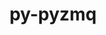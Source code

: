 ---
title: "py-pyzmq"
layout: cache
categories: [package, v0.22.0]
meta: {"versions": ["17.1.2", "25.0.2"], "compilers": ["gcc@=11.1.0", "gcc@=11.4.0", "gcc@=9.4.0", "oneapi@=2024.0.0"], "oss": ["ubuntu20.04", "ubuntu22.04"], "platforms": ["linux"], "targets": ["neoverse_v1", "neoverse_v2", "ppc64le", "x86_64_v3"], "stacks": ["data-vis-sdk", "e4s", "e4s-neoverse-v2", "e4s-neoverse_v1", "e4s-oneapi", "e4s-power", "root"], "num_specs": 18, "num_specs_by_stack": {"e4s-power": 3, "root": 18, "data-vis-sdk": 2, "e4s-neoverse_v1": 3, "e4s-neoverse-v2": 3, "e4s": 4, "e4s-oneapi": 3}}
spec_details: [{"hash": "47lc674yq2r4b2t6wjih4vdoxelogpcp", "compiler": "gcc@=9.4.0", "versions": ["25.0.2"], "os": "ubuntu20.04", "platform": "linux", "target": "ppc64le", "variants": ["build_system=python_pip"], "stacks": ["e4s-power", "root"], "size": "-", "tarball": "https://binaries.spack.io/v0.22.0/build_cache/linux-ubuntu20.04-ppc64le/gcc-9.4.0/py-pyzmq-25.0.2/linux-ubuntu20.04-ppc64le-gcc-9.4.0-py-pyzmq-25.0.2-47lc674yq2r4b2t6wjih4vdoxelogpcp.spack"}, {"hash": "pbte66m6slkbvafffntaucmtao32l2rj", "compiler": "gcc@=9.4.0", "versions": ["25.0.2"], "os": "ubuntu20.04", "platform": "linux", "target": "ppc64le", "variants": ["build_system=python_pip"], "stacks": ["e4s-power", "root"], "size": "-", "tarball": "https://binaries.spack.io/v0.22.0/build_cache/linux-ubuntu20.04-ppc64le/gcc-9.4.0/py-pyzmq-25.0.2/linux-ubuntu20.04-ppc64le-gcc-9.4.0-py-pyzmq-25.0.2-pbte66m6slkbvafffntaucmtao32l2rj.spack"}, {"hash": "yxwmw5cbps5cybr5luqkfxjll6mivzgr", "compiler": "gcc@=9.4.0", "versions": ["17.1.2"], "os": "ubuntu20.04", "platform": "linux", "target": "ppc64le", "variants": ["build_system=python_pip"], "stacks": ["e4s-power", "root"], "size": "-", "tarball": "https://binaries.spack.io/v0.22.0/build_cache/linux-ubuntu20.04-ppc64le/gcc-9.4.0/py-pyzmq-17.1.2/linux-ubuntu20.04-ppc64le-gcc-9.4.0-py-pyzmq-17.1.2-yxwmw5cbps5cybr5luqkfxjll6mivzgr.spack"}, {"hash": "sxio3gxyxb6qtskhnww7b3w7keb6ifxy", "compiler": "gcc@=11.1.0", "versions": ["25.0.2"], "os": "ubuntu20.04", "platform": "linux", "target": "x86_64_v3", "variants": ["build_system=python_pip"], "stacks": ["root", "data-vis-sdk"], "size": "-", "tarball": "https://binaries.spack.io/v0.22.0/build_cache/linux-ubuntu20.04-x86_64_v3/gcc-11.1.0/py-pyzmq-25.0.2/linux-ubuntu20.04-x86_64_v3-gcc-11.1.0-py-pyzmq-25.0.2-sxio3gxyxb6qtskhnww7b3w7keb6ifxy.spack"}, {"hash": "2um77u2avhtmr5cxxp6tlq3em47sd4pz", "compiler": "gcc@=11.1.0", "versions": ["25.0.2"], "os": "ubuntu20.04", "platform": "linux", "target": "x86_64_v3", "variants": ["build_system=python_pip"], "stacks": ["root", "data-vis-sdk"], "size": "-", "tarball": "https://binaries.spack.io/v0.22.0/build_cache/linux-ubuntu20.04-x86_64_v3/gcc-11.1.0/py-pyzmq-25.0.2/linux-ubuntu20.04-x86_64_v3-gcc-11.1.0-py-pyzmq-25.0.2-2um77u2avhtmr5cxxp6tlq3em47sd4pz.spack"}, {"hash": "hzrskfoyvxyndltyfaaxudtwrblr6ay2", "compiler": "gcc@=11.4.0", "versions": ["25.0.2"], "os": "ubuntu22.04", "platform": "linux", "target": "neoverse_v1", "variants": ["build_system=python_pip"], "stacks": ["root", "e4s-neoverse_v1"], "size": "-", "tarball": "https://binaries.spack.io/v0.22.0/build_cache/linux-ubuntu22.04-neoverse_v1/gcc-11.4.0/py-pyzmq-25.0.2/linux-ubuntu22.04-neoverse_v1-gcc-11.4.0-py-pyzmq-25.0.2-hzrskfoyvxyndltyfaaxudtwrblr6ay2.spack"}, {"hash": "mywgtuz3nqdd3rv7ncqncvy6quroh2ag", "compiler": "gcc@=11.4.0", "versions": ["25.0.2"], "os": "ubuntu22.04", "platform": "linux", "target": "neoverse_v1", "variants": ["build_system=python_pip"], "stacks": ["root", "e4s-neoverse_v1"], "size": "-", "tarball": "https://binaries.spack.io/v0.22.0/build_cache/linux-ubuntu22.04-neoverse_v1/gcc-11.4.0/py-pyzmq-25.0.2/linux-ubuntu22.04-neoverse_v1-gcc-11.4.0-py-pyzmq-25.0.2-mywgtuz3nqdd3rv7ncqncvy6quroh2ag.spack"}, {"hash": "6czz6vhgbe77skrkmvyutfnln27rw3lo", "compiler": "gcc@=11.4.0", "versions": ["17.1.2"], "os": "ubuntu22.04", "platform": "linux", "target": "neoverse_v1", "variants": ["build_system=python_pip"], "stacks": ["root", "e4s-neoverse_v1"], "size": "-", "tarball": "https://binaries.spack.io/v0.22.0/build_cache/linux-ubuntu22.04-neoverse_v1/gcc-11.4.0/py-pyzmq-17.1.2/linux-ubuntu22.04-neoverse_v1-gcc-11.4.0-py-pyzmq-17.1.2-6czz6vhgbe77skrkmvyutfnln27rw3lo.spack"}, {"hash": "dirmimjkgurkmiq3p6oqcm3flig4t4vp", "compiler": "gcc@=11.4.0", "versions": ["25.0.2"], "os": "ubuntu22.04", "platform": "linux", "target": "neoverse_v2", "variants": ["build_system=python_pip"], "stacks": ["root", "e4s-neoverse-v2"], "size": "-", "tarball": "https://binaries.spack.io/v0.22.0/build_cache/linux-ubuntu22.04-neoverse_v2/gcc-11.4.0/py-pyzmq-25.0.2/linux-ubuntu22.04-neoverse_v2-gcc-11.4.0-py-pyzmq-25.0.2-dirmimjkgurkmiq3p6oqcm3flig4t4vp.spack"}, {"hash": "4rdth3c7yosqgwz7qiq5e277efnu5dg6", "compiler": "gcc@=11.4.0", "versions": ["25.0.2"], "os": "ubuntu22.04", "platform": "linux", "target": "neoverse_v2", "variants": ["build_system=python_pip"], "stacks": ["root", "e4s-neoverse-v2"], "size": "-", "tarball": "https://binaries.spack.io/v0.22.0/build_cache/linux-ubuntu22.04-neoverse_v2/gcc-11.4.0/py-pyzmq-25.0.2/linux-ubuntu22.04-neoverse_v2-gcc-11.4.0-py-pyzmq-25.0.2-4rdth3c7yosqgwz7qiq5e277efnu5dg6.spack"}, {"hash": "2fb2vttiaqtdvz7kmvwpwskym3xaol6w", "compiler": "gcc@=11.4.0", "versions": ["17.1.2"], "os": "ubuntu22.04", "platform": "linux", "target": "neoverse_v2", "variants": ["build_system=python_pip"], "stacks": ["root", "e4s-neoverse-v2"], "size": "-", "tarball": "https://binaries.spack.io/v0.22.0/build_cache/linux-ubuntu22.04-neoverse_v2/gcc-11.4.0/py-pyzmq-17.1.2/linux-ubuntu22.04-neoverse_v2-gcc-11.4.0-py-pyzmq-17.1.2-2fb2vttiaqtdvz7kmvwpwskym3xaol6w.spack"}, {"hash": "djvbhalsrufnholw3az7eqvb6u27rv37", "compiler": "gcc@=11.4.0", "versions": ["25.0.2"], "os": "ubuntu22.04", "platform": "linux", "target": "x86_64_v3", "variants": ["build_system=python_pip"], "stacks": ["e4s", "root"], "size": "-", "tarball": "https://binaries.spack.io/v0.22.0/build_cache/linux-ubuntu22.04-x86_64_v3/gcc-11.4.0/py-pyzmq-25.0.2/linux-ubuntu22.04-x86_64_v3-gcc-11.4.0-py-pyzmq-25.0.2-djvbhalsrufnholw3az7eqvb6u27rv37.spack"}, {"hash": "m72cwuuvhyoltymyvqswhbnohuw4wa3u", "compiler": "gcc@=11.4.0", "versions": ["25.0.2"], "os": "ubuntu22.04", "platform": "linux", "target": "x86_64_v3", "variants": ["build_system=python_pip"], "stacks": ["e4s", "root"], "size": "-", "tarball": "https://binaries.spack.io/v0.22.0/build_cache/linux-ubuntu22.04-x86_64_v3/gcc-11.4.0/py-pyzmq-25.0.2/linux-ubuntu22.04-x86_64_v3-gcc-11.4.0-py-pyzmq-25.0.2-m72cwuuvhyoltymyvqswhbnohuw4wa3u.spack"}, {"hash": "kzkfooz6of2wafxf3xb2hlhajasb2drz", "compiler": "gcc@=11.4.0", "versions": ["25.0.2"], "os": "ubuntu22.04", "platform": "linux", "target": "x86_64_v3", "variants": ["build_system=python_pip"], "stacks": ["e4s", "root"], "size": "-", "tarball": "https://binaries.spack.io/v0.22.0/build_cache/linux-ubuntu22.04-x86_64_v3/gcc-11.4.0/py-pyzmq-25.0.2/linux-ubuntu22.04-x86_64_v3-gcc-11.4.0-py-pyzmq-25.0.2-kzkfooz6of2wafxf3xb2hlhajasb2drz.spack"}, {"hash": "4ah2t3kvfdxbdrcpwu2ymbixpcnuieze", "compiler": "gcc@=11.4.0", "versions": ["17.1.2"], "os": "ubuntu22.04", "platform": "linux", "target": "x86_64_v3", "variants": ["build_system=python_pip"], "stacks": ["e4s", "root"], "size": "-", "tarball": "https://binaries.spack.io/v0.22.0/build_cache/linux-ubuntu22.04-x86_64_v3/gcc-11.4.0/py-pyzmq-17.1.2/linux-ubuntu22.04-x86_64_v3-gcc-11.4.0-py-pyzmq-17.1.2-4ah2t3kvfdxbdrcpwu2ymbixpcnuieze.spack"}, {"hash": "i6reiyxxyvpfmerrecmxuupdg4kpqtsu", "compiler": "oneapi@=2024.0.0", "versions": ["25.0.2"], "os": "ubuntu22.04", "platform": "linux", "target": "x86_64_v3", "variants": ["build_system=python_pip"], "stacks": ["root", "e4s-oneapi"], "size": "-", "tarball": "https://binaries.spack.io/v0.22.0/build_cache/linux-ubuntu22.04-x86_64_v3/oneapi-2024.0.0/py-pyzmq-25.0.2/linux-ubuntu22.04-x86_64_v3-oneapi-2024.0.0-py-pyzmq-25.0.2-i6reiyxxyvpfmerrecmxuupdg4kpqtsu.spack"}, {"hash": "ynai7dnpmp5cawrfwbr6jxlmjdgvrgxg", "compiler": "oneapi@=2024.0.0", "versions": ["25.0.2"], "os": "ubuntu22.04", "platform": "linux", "target": "x86_64_v3", "variants": ["build_system=python_pip"], "stacks": ["root", "e4s-oneapi"], "size": "-", "tarball": "https://binaries.spack.io/v0.22.0/build_cache/linux-ubuntu22.04-x86_64_v3/oneapi-2024.0.0/py-pyzmq-25.0.2/linux-ubuntu22.04-x86_64_v3-oneapi-2024.0.0-py-pyzmq-25.0.2-ynai7dnpmp5cawrfwbr6jxlmjdgvrgxg.spack"}, {"hash": "a62z3lr2v4iskytcv2e4syhjce353do6", "compiler": "oneapi@=2024.0.0", "versions": ["17.1.2"], "os": "ubuntu22.04", "platform": "linux", "target": "x86_64_v3", "variants": ["build_system=python_pip"], "stacks": ["root", "e4s-oneapi"], "size": "-", "tarball": "https://binaries.spack.io/v0.22.0/build_cache/linux-ubuntu22.04-x86_64_v3/oneapi-2024.0.0/py-pyzmq-17.1.2/linux-ubuntu22.04-x86_64_v3-oneapi-2024.0.0-py-pyzmq-17.1.2-a62z3lr2v4iskytcv2e4syhjce353do6.spack"}]
---